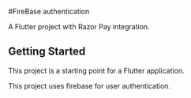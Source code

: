 #FireBase authentication

A  Flutter project with Razor Pay integration.

## Getting Started

This project is a starting point for a Flutter application.

This project uses firebase for user authentication.

